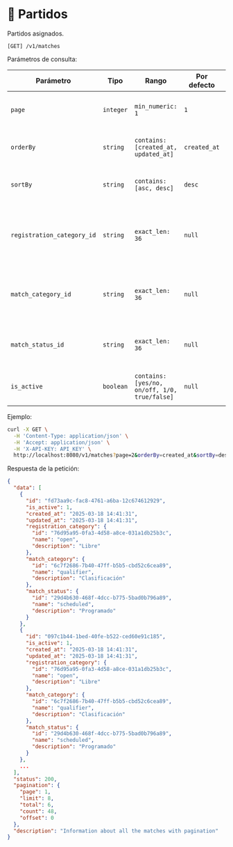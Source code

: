 # 🎾 Partidos

Partidos asignados.

```
[GET] /v1/matches
```

Parámetros de consulta:

| Parámetro | Tipo | Rango | Por defecto | Descripción |
| --------- | ---- | ----- | ----------- | ----------- |
| `page` | `integer` | `min_numeric: 1` | `1` | Número de la página de resultados de los partidos. |
| `orderBy` | `string` | `contains: [created_at, updated_at]` | `created_at` | Campo de ordenamiento de los partidos. |
| `sortBy` | `string` | `contains: [asc, desc]` | `desc` | Modo de ordenamiento de los partidos. |
| `registration_category_id` | `string` | `exact_len: 36` | `null` | Identificador de la categoría de inscripción de los partidos ([ver](../registration-categories/index.html)). |
| `match_category_id` | `string` | `exact_len: 36` | `null` | Identificador de la categoría de las rondas de los partidos ([ver](../match-categories/index.html)). |
| `match_status_id` | `string` | `exact_len: 36` | `null` | Identificador del estatus de juego de los partidos ([ver](../match-status/index.html)). |
| `is_active` | `boolean` | `contains: [yes/no, on/off, 1/0, true/false]` | `null` | Filtrar los partidos por estatus de actividad. |

Ejemplo:

```bash
curl -X GET \
  -H 'Content-Type: application/json' \
  -H 'Accept: application/json' \
  -H 'X-API-KEY: API_KEY' \
  http://localhost:8080/v1/matches?page=2&orderBy=created_at&sortBy=desc&registration_category_id=cba89529-0ba9-49e4-85ad-83e63c8e9d7e&match_category_id=dc19c9bf-4339-4ed2-a603-5b2dd1058a6&match_status_id=29d4b630-468f-4dcc-b775-5bad0b796a89&is_active=true
```

Respuesta de la petición:

```json
{
  "data": [
    {
      "id": "fd73aa9c-fac8-4761-a6ba-12c674612929",
      "is_active": 1,
      "created_at": "2025-03-18 14:41:31",
      "updated_at": "2025-03-18 14:41:31",
      "registration_category": {
        "id": "76d95a95-0fa3-4d58-a8ce-031a1db25b3c",
        "name": "open",
        "description": "Libre"
      },
      "match_category": {
        "id": "6c7f2686-7b40-47ff-b5b5-cbd52c6cea89",
        "name": "qualifier",
        "description": "Clasificación"
      },
      "match_status": {
        "id": "29d4b630-468f-4dcc-b775-5bad0b796a89",
        "name": "scheduled",
        "description": "Programado"
      }
    },
    {
      "id": "097c1b44-1bed-40fe-b522-ced60e91c185",
      "is_active": 1,
      "created_at": "2025-03-18 14:41:31",
      "updated_at": "2025-03-18 14:41:31",
      "registration_category": {
        "id": "76d95a95-0fa3-4d58-a8ce-031a1db25b3c",
        "name": "open",
        "description": "Libre"
      },
      "match_category": {
        "id": "6c7f2686-7b40-47ff-b5b5-cbd52c6cea89",
        "name": "qualifier",
        "description": "Clasificación"
      },
      "match_status": {
        "id": "29d4b630-468f-4dcc-b775-5bad0b796a89",
        "name": "scheduled",
        "description": "Programado"
      }
    },
    ...
  ],
  "status": 200,
  "pagination": {
    "page": 1,
    "limit": 8,
    "total": 6,
    "count": 48,
    "offset": 0
  },
  "description": "Information about all the matches with pagination"
}
```
